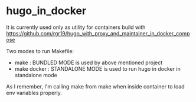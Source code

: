 # hugo_in_docker
It is currently used only as utility for containers build with https://github.com/rgr19/hugo_with_proxy_and_maintainer_in_docker_compose

Two modes to run Makefile:

- make : BUNDLED MODE is used by above mentioned project
- make docker : STANDALONE MODE is used to run hugo in docker in standalone mode

As I remember, I'm calling make from make when inside container to load env variables properly.
